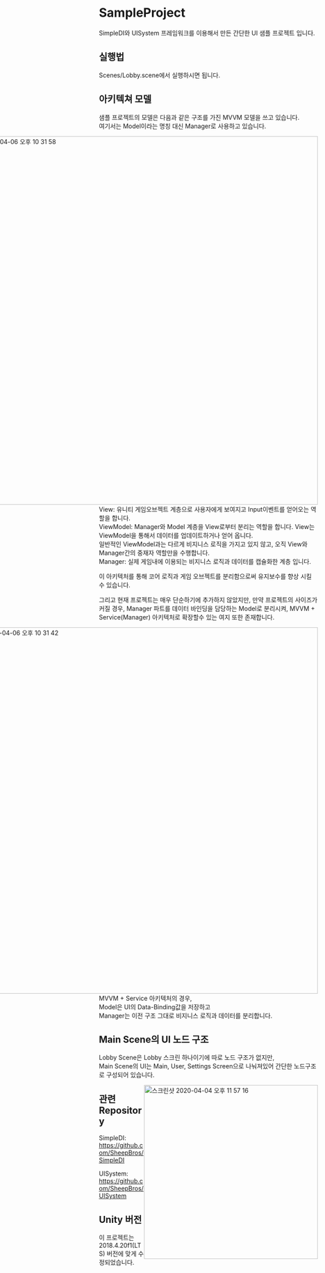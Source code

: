 # SampleProject
SimpleDI와 UISystem 프레임워크를 이용해서 만든 간단한 UI 샘플 프로젝트 입니다.

## 실행법
Scenes/Lobby.scene에서 실행하시면 됩니다.

## 아키텍쳐 모델
샘플 프로젝트의 모델은 다음과 같은 구조를 가진 MVVM 모델을 쓰고 있습니다.   
여기서는 Model이라는 명칭 대신 Manager로 사용하고 있습니다.   

<div style="float: right;">
<img width="847" alt="스크린샷 2020-04-06 오후 10 31 58" src="https://user-images.githubusercontent.com/62090142/78563784-7a253200-7856-11ea-8d73-4663aad1c04f.png">
</div>

View: 유니티 게임오브젝트 계층으로 사용자에게 보여지고 Input이벤트를 얻어오는 역할을 합니다.   
ViewModel: Manager와 Model 계층을 View로부터 분리는 역할을 합니다. View는 ViewModel을 통해서 데이터를 업데이트하거나 얻어 옵니다.   
일반적인 ViewModel과는 다르게 비지니스 로직을 가지고 있지 않고, 오직 View와 Manager간의 중재자 역할만을 수행합니다.   
Manager: 실제 게임내에 이용되는 비지니스 로직과 데이터를 캡슐화한 계층 입니다.   

이 아키텍처를 통해 코어 로직과 게임 오브젝트를 분리함으로써 유지보수를 향상 시킬 수 있습니다.   

그리고 현재 프로젝트는 매우 단순하기에 추가하지 않았지만, 만약 프로젝트의 사이즈가 커질 경우, Manager 파트를 데이터 바인딩을 담당하는 Model로 분리시켜, MVVM + Service(Manager) 아키텍처로 확장할수 있는 여지 또한 존재합니다.   

<div style="float: right;">
<img width="842" alt="스크린샷 2020-04-06 오후 10 31 42" src="https://user-images.githubusercontent.com/62090142/78563776-785b6e80-7856-11ea-9fbe-d9d8b6be90dc.png">
</div>

MVVM + Service 아키텍처의 경우,   
Model은 UI의 Data-Binding값을 저장하고   
Manager는 이전 구조 그대로 비지니스 로직과 데이터를 분리합니다.   

## Main Scene의 UI 노드 구조
Lobby Scene은 Lobby 스크린 하나이기에 따로 노드 구조가 없지만,   
Main Scene의 UI는 Main, User, Settings Screen으로 나눠져있어 간단한 노드구조로 구성되어 있습니다.

<div style="float: right;">
<img width="400" alt="스크린샷 2020-04-04 오후 11 57 16" src="https://user-images.githubusercontent.com/62090142/78454150-39e87700-76d1-11ea-808e-5e30f05f3e72.png">
</div>

## 관련 Repository
SimpleDI: https://github.com/SheepBros/SimpleDI   

UISystem: https://github.com/SheepBros/UISystem   

## Unity 버전
이 프로젝트는 2018.4.20f1(LTS) 버전에 맞게 수정되었습니다.
